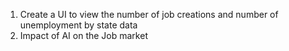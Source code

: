 1. Create a UI to view the number of job creations and number of unemployment by state data
2. Impact of AI on the Job market
